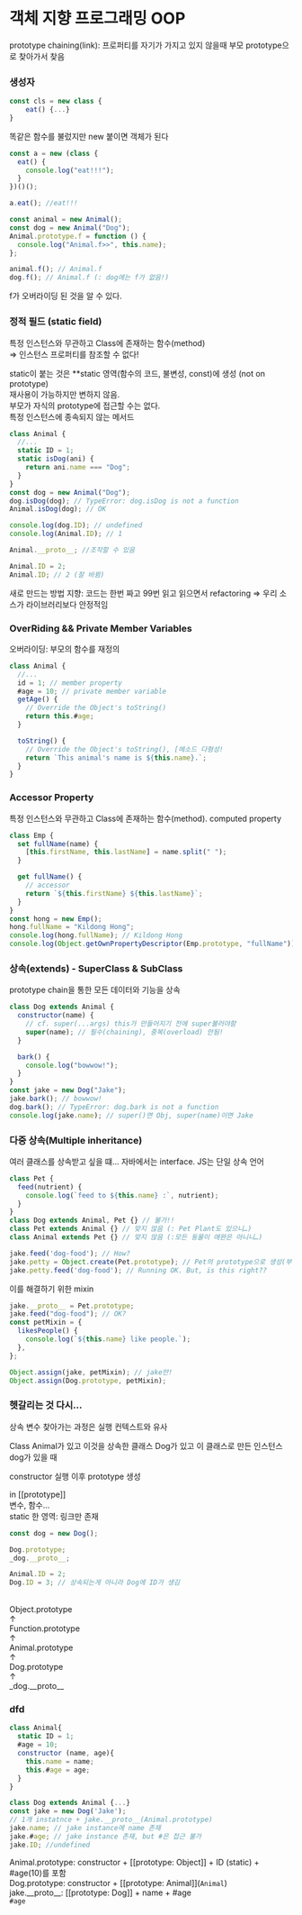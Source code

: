 # 객체 지향 프로그래밍 OOP

prototype chaining(link): 프로퍼티를 자기가 가지고 있지 않을때 부모 prototype으로 찾아가서 찾음

### 생성자

```javascript
const cls = new class {
    eat() {...}
}

```

똑같은 함수를 불렀지만 new 붙이면 객체가 된다

```javascript
const a = new (class {
  eat() {
    console.log("eat!!!");
  }
})()();

a.eat(); //eat!!!
```

```javascript
const animal = new Animal();
const dog = new Animal("Dog");
Animal.prototype.f = function () {
  console.log("Animal.f>>", this.name);
};

animal.f(); // Animal.f
dog.f(); // Animal.f (: dog에는 f가 없음!)
```

f가 오버라이딩 된 것을 알 수 있다.

### 정적 필드 (static field)

특정 인스턴스와 무관하고 Class에 존재하는 함수(method)<br/>
⇒ 인스턴스 프로퍼티를 참조할 수 없다!

static이 붙는 것은 \*\*static 영역(함수의 코드, 불변성, const)에 생성 (not on prototype) <br/>
재사용이 가능하지만 변하지 않음.<br/>
부모가 자식의 prototype에 접근할 수는 없다.<br>
특정 인스턴스에 종속되지 않는 메서드

```js
class Animal {
  //...
  static ID = 1;
  static isDog(ani) {
    return ani.name === "Dog";
  }
}
const dog = new Animal("Dog");
dog.isDog(dog); // TypeError: dog.isDog is not a function
Animal.isDog(dog); // OK

console.log(dog.ID); // undefined
console.log(Animal.ID); // 1

Animal.__proto__; //조작할 수 있음

Animal.ID = 2;
Animal.ID; // 2 (잘 바뀜)
```

새로 만드는 방법 지향: 코드는 한번 짜고 99번 읽고 읽으면서 refactoring => 우리 소스가 라이브러리보다 안정적임

### OverRiding && Private Member Variables

오버라이딩: 부모의 함수를 재정의

```js
class Animal {
  //...
  id = 1; // member property
  #age = 10; // private member variable
  getAge() {
    // Override the Object's toString()
    return this.#age;
  }

  toString() {
    // Override the Object's toString(), [메소드 다형성!
    return `This animal's name is ${this.name}.`;
  }
}
```

### Accessor Property

특정 인스턴스와 무관하고 Class에 존재하는 함수(method). computed property

```js
class Emp {
  set fullName(name) {
    [this.firstName, this.lastName] = name.split(" ");
  }

  get fullName() {
    // accessor
    return `${this.firstName} ${this.lastName}`;
  }
}
const hong = new Emp();
hong.fullName = "Kildong Hong";
console.log(hong.fullName); // Kildong Hong
console.log(Object.getOwnPropertyDescriptor(Emp.prototype, "fullName"));
```

### 상속(extends) - SuperClass & SubClass

prototype chain을 통한 모든 데이터와 기능을 상속

```js
class Dog extends Animal {
  constructor(name) {
    // cf. super(...args) this가 만들어지기 전에 super불러야함
    super(name); // 필수(chaining), 중복(overload) 안됨!
  }

  bark() {
    console.log("bowwow!");
  }
}
const jake = new Dog("Jake");
jake.bark(); // bowwow!
dog.bark(); // TypeError: dog.bark is not a function
console.log(jake.name); // super()면 Obj, super(name)이면 Jake
```

### 다중 상속(Multiple inheritance)

여러 클래스를 상속받고 싶을 떄... 자바에서는 interface. JS는 단일 상속 언어

```js
class Pet {
  feed(nutrient) {
    console.log(`feed to ${this.name} :`, nutrient);
  }
}
class Dog extends Animal, Pet {} // 불가!!
class Pet extends Animal {} // 맞지 않음 (: Pet Plant도 있으니…)
class Animal extends Pet {} // 맞지 않음 (:모든 동물이 애완은 아니니…)

jake.feed('dog-food'); // How?
jake.petty = Object.create(Pet.prototype); // Pet의 prototype으로 생성(부여)
jake.petty.feed('dog-food'); // Running OK. But, is this right??
```

이를 해결하기 위한 mixin

```js
jake.__proto__ = Pet.prototype;
jake.feed("dog-food"); // OK?
const petMixin = {
  likesPeople() {
    console.log(`${this.name} like people.`);
  },
};

Object.assign(jake, petMixin); // jake만!
Object.assign(Dog.prototype, petMixin);
```

### 헷갈리는 것 다시...

상속 변수 찾아가는 과정은 실행 컨텍스트와 유사

Class Animal가 있고 이것을 상속한 클래스 Dog가 있고 이 클래스로 만든 인스턴스 dog가 있을 때

constructor 실행 이후 prototype 생성

in [[prototype]]<br>
변수, 함수...<br>
static 한 영역: 링크만 존재

```js
const dog = new Dog();

Dog.prototype;
_dog.__proto__;

Animal.ID = 2;
Dog.ID = 3; // 상속되는게 아니라 Dog에 ID가 생김
```

<br/>
Object.prototype<br/>
↑<br/>
Function.prototype<br/>  
↑<br/>
Animal.prototype<br/>
↑<br/>
Dog.prototype<br/>
↑<br/>
_dog.__proto__<br/>

### dfd

```js
class Animal{
  static ID = 1;
  #age = 10;
  constructor (name, age){
    this.name = name;
    this.#age = age;
  }
}

class Dog extends Animal {...}
const jake = new Dog('Jake');
// 1개 instatnce + jake.__proto__(Animal.prototype)
jake.name; // jake instance에 name 존재
jake.#age; // jake instance 존재, but #은 접근 불가
jake.ID; //undefined
```

Animal.prototype: constructor + [[prototype: Object]] + ID (static) + #age(10)를 포함<br/>
Dog.prototype: constructor + [[prototype: Animal]]\(`Animal`\)<br/>
jake.\_\_proto\_\_: [[prototype: Dog]] + name + #age <br/>
`#age`
